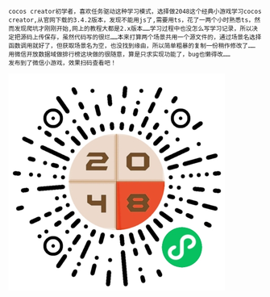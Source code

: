     cocos creator初学者，喜欢任务驱动这种学习模式，选择做2048这个经典小游戏学习cocos creator,从官网下载的3.4.2版本，发现不能用js了,需要用ts，花了一两个小时熟悉ts，然而发现爬坑才刚刚开始,网上的教程大都是2.x版本……学习过程中也没怎么写学习记录，所以决定把源码上传保存，虽然代码写的很烂……本来打算两个场景共用一个源文件的，通过场景名选择函数调用就好了，但获取场景名为空，也没找到缘由，所以简单粗暴的复制一份稍作修改了……
    用微信开放数据域做排行榜这块做的很随意，算是只求实现功能了，bug也懒得改……
    发布到了微信小游戏，效果扫码查看吧！

![输入图片说明](qrcode.png)



